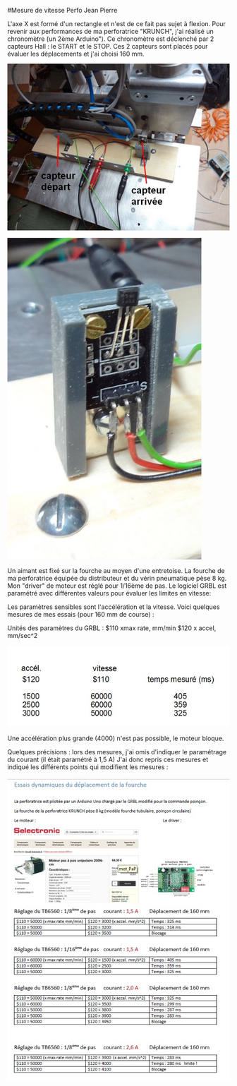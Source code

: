 #Mesure de vitesse Perfo Jean Pierre

L'axe X est formé d'un rectangle et n'est de ce fait pas sujet à flexion.
Pour revenir aux performances de ma perforatrice "KRUNCH", j'ai réalisé un chronomètre (un 2ème Arduino").
Ce chronomètre est déclenché par 2 capteurs Hall : le START et le STOP. 
Ces 2 capteurs sont placés pour évaluer les déplacements et j'ai choisi 160 mm.

![](sm1.jpg)

![](sm2.jpg)

Un aimant est fixé sur la fourche au moyen d'une entretoise.
La fourche de ma perforatrice équipée du distributeur et du vérin pneumatique pèse 8 kg.
Mon "driver" de moteur est réglé pour 1/16ème de pas.
Le logiciel GRBL est paramétré avec différentes valeurs pour évaluer les limites en vitesse:

Les paramètres sensibles sont l'accélération et la vitesse.
Voici quelques mesures de mes essais (pour 160 mm de course) :

Unités des paramètres du GRBL : $110 xmax rate, mm/min
$120 x accel, mm/sec^2

![](m3.jpg)

Une accélération plus grande (4000) n'est pas possible, le moteur bloque.


Quelques précisions : lors des mesures, j'ai omis d'indiquer le paramétrage du courant (il était paramétré à 1,5 A)
J'ai donc repris ces mesures et indiqué les différents points qui modifient les mesures : 

![](m4.jpg)

